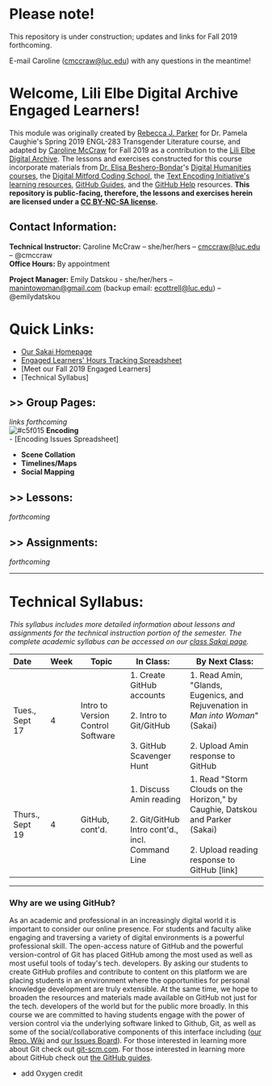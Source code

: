 # Please note!
This repository is under construction; updates and links for Fall 2019 forthcoming. 

E-mail Caroline (cmccraw@luc.edu) with any questions in the meantime! 

# Welcome, Lili Elbe Digital Archive Engaged Learners!  
This module was originally created by [Rebecca J. Parker](https://github.com/RJP43/LiliElbe_EngagedLearners) for Dr. Pamela Caughie's Spring 2019 ENGL-283 Transgender Literature course, and adapted by [Caroline McCraw](https://github.com/cmccraw) for Fall 2019 as a contribution to the [Lili Elbe Digital Archive](http://lilielbe.org/). The lessons and exercises constructed for this course incorporate materials from [Dr. Elisa Beshero-Bondar](https://github.com/ebeshero)'s [Digital Humanities courses](http://dh.newtfire.org/), the [Digital Mitford Coding School](https://digitalmitford.github.io/DigMitCS/), the [Text Encoding Initiative's learning resources](http://www.tei-c.org/Support/Learn/), [GitHub Guides](https://guides.github.com/), and the [GitHub Help](https://help.github.com/) resources. **This repository is public-facing, therefore, the lessons and exercises herein are licensed under a [CC BY-NC-SA license](https://creativecommons.org/licenses/by-nc-sa/4.0/legalcode).**      

## Contact Information:
**Technical Instructor:** Caroline McCraw – she/her/hers – cmccraw@luc.edu – @cmccraw</br>
**Office Hours:** By appointment 
  
**Project Manager:** Emily Datskou - she/her/hers – manintowoman@gmail.com  (backup email: ecottrell@luc.edu) – @emilydatskou  
  
# Quick Links:
- [Our Sakai Homepage](https://sakai.luc.edu/portal/site/ENGL_283_08E_6154_1196)        
- [Engaged Learners' Hours Tracking Spreadsheet]()  
- [Meet our Fall 2019 Engaged Learners]
- [Technical Syllabus]

## >> Group Pages:
*links forthcoming*  
![#c5f015](https://placehold.it/15/c5f015/000000?text=+) **Encoding**   
    - [Encoding Issues Spreadsheet]
- **Scene Collation** 
- **Timelines/Maps**  
- **Social Mapping**

## >> Lessons:
*forthcoming*

## >> Assignments:
*forthcoming*

--- 
  
# Technical Syllabus:
*This syllabus includes more detailed information about lessons and assignments for the technical instruction portion of the semester. The complete academic syllabus can be accessed on our [class Sakai page](https://sakai.luc.edu/portal/site/ENGL_283_08E_6154_1196).*

Date | Week | Topic |In Class: &nbsp;&nbsp;| By Next Class:|
:---- | ---- | ----- | --------------------|---------------|
Tues., Sept 17 | 4 | Intro to Version Control Software | 1. Create GitHub accounts</br></br> 2. Intro to Git/GitHub</br></br> 3. GitHub Scavenger Hunt | 1. Read Amin, "Glands, Eugenics, and Rejuvenation in *Man into Woman*" (Sakai)</br></br> 2. Upload Amin response to GitHub
Thurs., Sept 19 | 4 | GitHub, cont'd. | 1. Discuss Amin reading </br></br> 2. Git/GitHub Intro cont'd., incl. Command Line | 1. Read "Storm Clouds on the Horizon," by Caughie, Datskou and Parker (Sakai) </br></br> 2. Upload reading response to GitHub [link]
  
***  
  
### Why are we using GitHub?  
As an academic and professional in an increasingly digital world it is important to consider our online presence. For students and faculty alike engaging and traversing a variety of digital environments is a powerful professional skill. The open-access nature of GitHub and the powerful version-control of Git has placed GitHub among the most used as well as most useful tools of today's tech. developers. By asking our students to create GitHub profiles and contribute to content on this platform we are placing students in an environment where the opportunities for personal knowledge development are truly extensible. At the same time, we hope to broaden the resources and materials made available on GitHub not just for the tech. developers of the world but for the public more broadly. In this course we are committed to having students engage with the power of version control via the underlying software linked to Github, Git, as well as some of the social/collaborative components of this interface including ([our Repo. Wiki](https://github.com/RJP43/LiliElbe_EngagedLearners/wiki) and [our Issues Board](https://github.com/RJP43/LiliElbe_EngagedLearners/issues)). For those interested in learning more about Git check out [git-scm.com](https://git-scm.com/). For those interested in learning more about GitHub check out [the GitHub guides](https://guides.github.com/).  

  + add Oxygen credit
